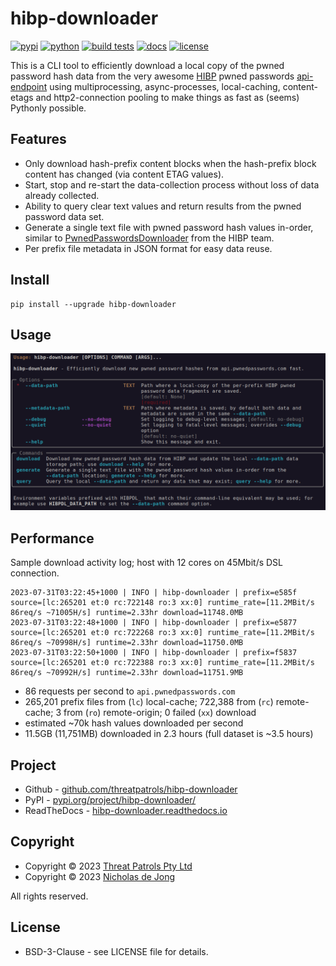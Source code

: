 # hibp-downloader

[![pypi](https://img.shields.io/pypi/v/hibp-downloader.svg)](https://pypi.python.org/pypi/hibp-downloader/)
[![python](https://img.shields.io/pypi/pyversions/hibp-downloader.svg)](https://github.com/threatpatrols/hibp-downloader/)
[![build tests](https://github.com/threatpatrols/hibp-downloader/actions/workflows/build-tests.yml/badge.svg)](https://github.com/threatpatrols/hibp-downloader/actions/workflows/build-tests.yml)
[![docs](https://img.shields.io/readthedocs/hibp-downloader)](https://hibp-downloader.readthedocs.io)
[![license](https://img.shields.io/github/license/threatpatrols/hibp-downloader.svg)](https://github.com/threatpatrols/hibp-downloader)

This is a CLI tool to efficiently download a local copy of the pwned password hash data from the very awesome
[HIBP](https://haveibeenpwned.com/Passwords) pwned passwords [api-endpoint](https://api.pwnedpasswords.com) using 
multiprocessing, async-processes, local-caching, content-etags and http2-connection pooling to make things as fast 
as (seems) Pythonly possible.

## Features

 - Only download hash-prefix content blocks when the hash-prefix block content has changed (via content ETAG values).
 - Start, stop and re-start the data-collection process without loss of data already collected.
 - Ability to query clear text values and return results from the pwned password data set.
 - Generate a single text file with pwned password hash values in-order, similar to [PwnedPasswordsDownloader](https://github.com/HaveIBeenPwned/PwnedPasswordsDownloader) from the HIBP team.
 - Per prefix file metadata in JSON format for easy data reuse.

## Install
```commandline
pip install --upgrade hibp-downloader
```

## Usage
![screenshot-help.png](https://raw.githubusercontent.com/threatpatrols/hibp-downloader/main/docs/content/assets/screenshot-help.png)

## Performance
Sample download activity log; host with 12 cores on 45Mbit/s DSL connection. 
```text
2023-07-31T03:22:45+1000 | INFO | hibp-downloader | prefix=e585f source=[lc:265201 et:0 rc:722148 ro:3 xx:0] runtime_rate=[11.2MBit/s 86req/s ~71005H/s] runtime=2.33hr download=11748.0MB
2023-07-31T03:22:48+1000 | INFO | hibp-downloader | prefix=e5877 source=[lc:265201 et:0 rc:722268 ro:3 xx:0] runtime_rate=[11.2MBit/s 86req/s ~70998H/s] runtime=2.33hr download=11750.0MB
2023-07-31T03:22:50+1000 | INFO | hibp-downloader | prefix=f5837 source=[lc:265201 et:0 rc:722388 ro:3 xx:0] runtime_rate=[11.2MBit/s 86req/s ~70992H/s] runtime=2.33hr download=11751.9MB
```

 - 86 requests per second to `api.pwnedpasswords.com`
 - 265,201 prefix files from (`lc`) local-cache; 722,388 from (`rc`) remote-cache; 3 from (`ro`) remote-origin; 0 failed (`xx`) download
 - estimated ~70k hash values downloaded per second
 - 11.5GB (11,751MB) downloaded in 2.3 hours (full dataset is ~3.5 hours)

## Project

 - Github - [github.com/threatpatrols/hibp-downloader](https://github.com/threatpatrols/hibp-downloader)
 - PyPI - [pypi.org/project/hibp-downloader/](https://pypi.org/project/hibp-downloader/)
 - ReadTheDocs - [hibp-downloader.readthedocs.io](https://hibp-downloader.readthedocs.io)

## Copyright
 - Copyright &copy; 2023 [Threat Patrols Pty Ltd](https://www.threatpatrols.com)
 - Copyright &copy; 2023 [Nicholas de Jong](https://www.nicholasdejong.com)

All rights reserved.

## License
 * BSD-3-Clause - see LICENSE file for details.
